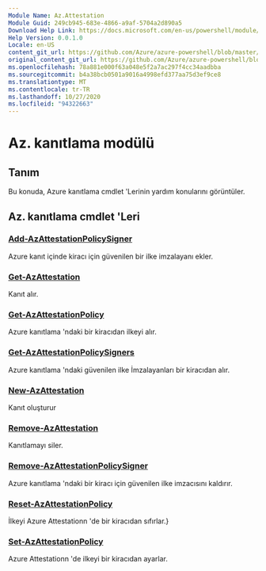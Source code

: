 ```yaml
---
Module Name: Az.Attestation
Module Guid: 249cb945-683e-4866-a9af-5704a2d890a5
Download Help Link: https://docs.microsoft.com/en-us/powershell/module/az.attestation
Help Version: 0.0.1.0
Locale: en-US
content_git_url: https://github.com/Azure/azure-powershell/blob/master/src/Attestation/Attestation/help/Az.Attestation.md
original_content_git_url: https://github.com/Azure/azure-powershell/blob/master/src/Attestation/Attestation/help/Az.Attestation.md
ms.openlocfilehash: 78a881e000f63a048e5f2a7ac297f4cc34aadbba
ms.sourcegitcommit: b4a38bcb0501a9016a4998efd377aa75d3ef9ce8
ms.translationtype: MT
ms.contentlocale: tr-TR
ms.lasthandoff: 10/27/2020
ms.locfileid: "94322663"
---
```

# Az. kanıtlama modülü
## Tanım
Bu konuda, Azure kanıtlama cmdlet 'Lerinin yardım konularını görüntüler.

## Az. kanıtlama cmdlet 'Leri
### [Add-AzAttestationPolicySigner](Add-AzAttestationPolicySigner.md)
Azure kanıt içinde kiracı için güvenilen bir ilke imzalayanı ekler.

### [Get-AzAttestation](Get-AzAttestation.md)
Kanıt alır.

### [Get-AzAttestationPolicy](Get-AzAttestationPolicy.md)
Azure kanıtlama 'ndaki bir kiracıdan ilkeyi alır.

### [Get-AzAttestationPolicySigners](Get-AzAttestationPolicySigners.md)
Azure kanıtlama 'ndaki güvenilen ilke İmzalayanları bir kiracıdan alır.

### [New-AzAttestation](New-AzAttestation.md)
Kanıt oluşturur

### [Remove-AzAttestation](Remove-AzAttestation.md)
Kanıtlamayı siler.

### [Remove-AzAttestationPolicySigner](Remove-AzAttestationPolicySigner.md)
Azure kanıtlama 'ndaki bir kiracı için güvenilen ilke imzacısını kaldırır.

### [Reset-AzAttestationPolicy](Reset-AzAttestationPolicy.md)
İlkeyi Azure Attestationn 'de bir kiracıdan sıfırlar.}

### [Set-AzAttestationPolicy](Set-AzAttestationPolicy.md)
Azure Attestationn 'de ilkeyi bir kiracıdan ayarlar.

